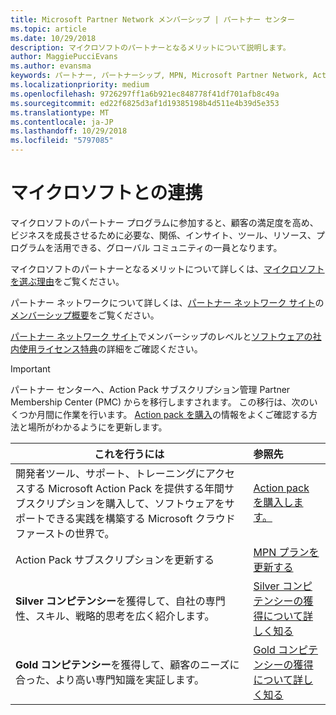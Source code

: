 ```yaml
---
title: Microsoft Partner Network メンバーシップ | パートナー センター
ms.topic: article
ms.date: 10/29/2018
description: マイクロソフトのパートナーとなるメリットについて説明します。
author: MaggiePucciEvans
ms.author: evansma
keywords: パートナー, パートナーシップ, MPN, Microsoft Partner Network, Action Pack, MAPS, Action Pack のサブスクリプション, 特典, MPN 特典, メンバーシップ, Silver コンピテンシー, Gold コンピテンシー
ms.localizationpriority: medium
ms.openlocfilehash: 9726297ff1a6b921ec848778f41df701afb8c49a
ms.sourcegitcommit: ed22f6825d3af1d19385198b4d511e4b39d5e353
ms.translationtype: MT
ms.contentlocale: ja-JP
ms.lasthandoff: 10/29/2018
ms.locfileid: "5797085"
---
```

# <a name="partner-with-microsoft"></a>マイクロソフトとの連携

マイクロソフトのパートナー プログラムに参加すると、顧客の満足度を高め、ビジネスを成長させるために必要な、関係、インサイト、ツール、リソース、プログラムを活用できる、グローバル コミュニティの一員となります。 

マイクロソフトのパートナーとなるメリットについて詳しくは、[マイクロソフトを選ぶ理由](https://partner.microsoft.com/business-opportunities/why-microsoft)をご覧ください。 

パートナー ネットワークについて詳しくは、[パートナー ネットワーク サイト](https://partner.microsoft.com)の[メンバーシップ概要](https://partner.microsoft.com/membership)をご覧ください。 

[パートナー ネットワーク サイト](https://partner.microsoft.com)でメンバーシップのレベルと[ソフトウェアの社内使用ライセンス特典](https://partner.microsoft.com/membership/internal-use-software)の詳細をご確認ください。 

>[!IMPORTANT]
>パートナー センターへ、Action Pack サブスクリプション管理 Partner Membership Center (PMC) からを移行しますされます。 この移行は、次のいくつか月間に作業を行います。 [Action pack を購入](mpn-get-action-pack.md)の情報をよくご確認する方法と場所がわかるようにを更新します。  

|**これを行うには**   |**参照先**   |
|-----------------|:---------------------------|
|開発者ツール、サポート、トレーニングにアクセスする Microsoft Action Pack を提供する年間サブスクリプションを購入して、ソフトウェアをサポートできる実践を構築する Microsoft クラウド ファーストの世界で。 | [Action pack を購入します。](mpn-get-action-pack.md)|
|Action Pack サブスクリプションを更新する   |[MPN プランを更新する](renew-mpn-offers.md)|
|**Silver コンピテンシー**を獲得して、自社の専門性、スキル、戦略的思考を広く紹介します。|[Silver コンピテンシーの獲得について詳しく知る](https://partner.microsoft.com/membership/competencies)|
|**Gold コンピテンシー**を獲得して、顧客のニーズに合った、より高い専門知識を実証します。 |[Gold コンピテンシーの獲得について詳しく知る](https://partner.microsoft.com/membership/competencies)|





